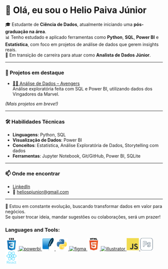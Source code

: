 # 👋 Olá, eu sou o Helio Paiva Júnior

🎓 Estudante de **Ciência de Dados**, atualmente iniciando uma **pós-graduação na área**.  
📊 Tenho estudado e aplicado ferramentas como **Python**, **SQL**, **Power BI** e **Estatística**, com foco em projetos de análise de dados que gerem insights reais.  
💼 Em transição de carreira para atuar como **Analista de Dados Júnior**.

---

### 🚀 Projetos em destaque

- [🦸‍♂️ Análise de Dados – Avengers](https://github.com/heliospjunior/analise-dados-avengers)  
  Análise exploratória feita com SQL e Power BI, utilizando dados dos Vingadores da Marvel.

*(Mais projetos em breve!)*

---

### 🛠️ Habilidades Técnicas

- **Linguagens**: Python, SQL  
- **Visualização de Dados**: Power BI  
- **Conceitos**: Estatística, Análise Exploratória de Dados, Storytelling com dados  
- **Ferramentas**: Jupyter Notebook, Git/GitHub, Power BI, SQLite

---

### 📫 Onde me encontrar

- [LinkedIn](https://www.linkedin.com/in/helio-paiva-junior/)  
- 📧 heliospjunior@gmail.com

---

🧠 Estou em constante evolução, buscando transformar dados em valor para negócios.  
Se quiser trocar ideia, mandar sugestões ou colaborações, será um prazer!



<h3 align="left">Languages and Tools:</h3>
<p align="left"> <a href="https://www.w3schools.com/css/" target="_blank" rel="noreferrer"> <img src="https://raw.githubusercontent.com/devicons/devicon/master/icons/css3/css3-original-wordmark.svg" alt="css3" width="40" height="40"/> </a> <a href="https://www.figma.com/" target="_blank" rel="noreferrer">
  <img src="https://github.com/microsoft/PowerBI-Icons/blob/main/SVG/Desktop.svg" alt="powerbi" width="40" height="40"/> </a> <a href="https://www.w3.org/html/" target="_blank" rel="noreferrer">
  <img src="https://github.com/devicons/devicon/blob/master/icons/sqlite/sqlite-original.svg" alt="sql" width="40" height="40"/> </a> <a href="https://www.w3.org/html/" target="_blank" rel="noreferrer">
  <img src="https://github.com/devicons/devicon/blob/master/icons/python/python-original.svg" alt="python" width="40" height="40"/> </a> <a href="https://www.w3.org/html/" target="_blank" rel="noreferrer">
  <img src="https://www.vectorlogo.zone/logos/figma/figma-icon.svg" alt="figma" width="40" height="40"/> </a> <a href="https://www.w3.org/html/" target="_blank" rel="noreferrer"> <img src="https://raw.githubusercontent.com/devicons/devicon/master/icons/html5/html5-original-wordmark.svg" alt="html5" width="40" height="40"/> </a> <a href="https://www.adobe.com/in/products/illustrator.html" target="_blank" rel="noreferrer"> <img src="https://www.vectorlogo.zone/logos/adobe_illustrator/adobe_illustrator-icon.svg" alt="illustrator" width="40" height="40"/> </a> <a href="https://developer.mozilla.org/en-US/docs/Web/JavaScript" target="_blank" rel="noreferrer"> <img src="https://raw.githubusercontent.com/devicons/devicon/master/icons/javascript/javascript-original.svg" alt="javascript" width="40" height="40"/> </a> <a href="https://www.photoshop.com/en" target="_blank" rel="noreferrer"> <img src="https://raw.githubusercontent.com/devicons/devicon/master/icons/photoshop/photoshop-line.svg" alt="photoshop" width="40" height="40"/> </a> <a href="https://reactjs.org/" target="_blank" rel="noreferrer"> <img src="https://raw.githubusercontent.com/devicons/devicon/master/icons/react/react-original-wordmark.svg" alt="react" width="40" height="40"/> </a> </p>



